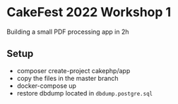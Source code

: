 # CakeFest 2022 Workshop 1

Building a small PDF processing app in 2h

## Setup

* composer create-project cakephp/app
* copy the files in the master branch
* docker-compose up
* restore dbdump located in `dbdump.postgre.sql`


